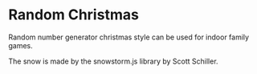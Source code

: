 # Random Christmas

Random number generator christmas style can be used for indoor family games.

The snow is made by the snowstorm.js library by Scott Schiller.